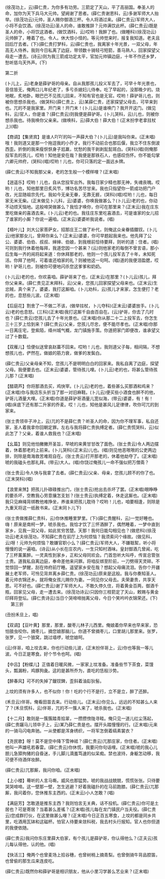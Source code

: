 <!-- { "loadSidebar": true } -->
(徐茂功上，云)薛仁贵，为你多有功劳。三箭定了天山，平了高丽国。奉圣人的命，加你为天下兵马大元帅。望阙谢了恩者。(薛仁贵谢恩科，云)多谢军师大人抬举。(徐茂功云)元帅，圣人赐你御酒三杯。令人将酒过来。(薛仁贵云)军师大人，小将不会饮酒。(徐茂功云)圣人的命，谁敢推辞？元帅满饮此杯。(薛仁贵云)既是圣人的命，小将饮这酒者。(做饮酒科，云)哎哟！我醉了也。(做睡科)(徐茂功云)元帅醉了，睡着了也。令人。休大惊小怪的。等元帅觉来时，报复我知道。老夫且回后厅去者。(下)(薛仁贵打梦科，云)薛仁贵也，我离家十年光景，一双父母，年高无人侍养。我则今日私离了边庭，带领数十骑轻弓短箭，善马熟人，回家探望父母走一遭去。(诗云)则为我三箭成功定太平，官加元帅镇边庭，十年不作还乡梦，愁听慈乌天外声。(下)

第二折

(卜儿上，云)老身是薛驴哥的母亲。自从我那孩儿投义军去了，可早十年光景也，音信皆无，俺两口儿年纪老了，多亏杀媳妇儿侍奉。吃了早起的，没那晚夕的。烧地眠，炙地卧。眼巴巴不见孩儿回来，不知有官也是无官。哎哟！薛驴哥儿也，则被你思想杀我也。(做哭科)(薛仁贵上，云)某薛仁贵，还家探望父母去，可早来到也。兀的不是我家里。开门来！开门末！(卜儿云)是谁唤门？我开开这门。(做见科，云)官人，你是谁？(薛仁贵云)则我便是薛驴哥。(卜儿哭科，云)儿也，则被你想杀我也。待我唤你父亲来。(做唤科，云)薛大伯！薛大伯！(正末扮孛老拿拄杖上)(唱)

【商调】【集贤宾】是谁人吖吖的叫一声薛大伯？(卜儿云)是我叫你来。(正末唱)哦！我则道又是那一个拖逗我的小乔才。我行不动前合也那后偃，我立不住东倒波西歪。折倒的我来瘦恹恹身子尪羸，忧愁的我干剥剥髭髭斑白。(哭科)(唱)则俺那投军去的孩儿，哎哟！知他是安在哉？我便是那铁石人，也感叹伤怀。你不能勾掌六卿元帅府，(哭科)(唱)哎哟！儿也，你可只落的定一面远乡牌。

(薛仁贵云)不知我那父亲，老的怎生般一个模样哩？(正末唱)

【逍遥乐】哎哟！儿也，自从您投军出外。我每日家少精也那无神，失魂丧魄。哎哟！儿也，知他那里日炙风节，博功名苦尽甘来。我也只指望你一箭成功把门户改，光显随祖宗先代。我如今无亲无眷，无靠无捱，(哭科)(唱)哎哟！儿也，每日家无米无柴。(正末做见卜儿科，云)婆婆，你唤我做甚么？(卜儿云)老的也，你动不动烦天恼地。这般啼哭做甚么？我恰才唤你，你可在那里来？(正末云)我在庄东里吃做亲的喜酒去来。(卜儿云)老的也。我往庄东里吃喜酒去，可是谁家的女儿招了谁家的小厮？你说一遍咱。(正末云)婆婆听我说者。(唱)

【梧叶儿】刘大公家菩萨女，招那庄王二做了补代，则俺这众亲眷插鐶钗。(卜儿云)他家那女儿，曾拜你来么？(正末云)婆婆，你可早题起我来也。他先拜了公公、婆婆、伯伯、叔叔、婶婶、伯娘，到我根前恰待要拜，则听的道：住者。(唱)可则到我行休着他每拜，我道您因一个甚来？(云)则他家老的每倒不曾言语，那小后生每一齐的闹将起来道：你休拜那老的，他则一个孩儿投军去了十年，未知死活。你拜了他呵，可着谁还咱家的礼？则被他这一句呵。(唱)道的我便泪盈腮，哎哟！驴哥儿也，则被你可便地闪杀您这爹爹和奶奶。

(卜儿云)老的也，你欢喜咱。薛驴哥来了也，(正末云)在那里？(卜儿云)孩儿，拜你父亲来。(薛仁贵见正末拜科，云)父亲，您孩儿回家探望父母来也。(正末云)生忿贼，真个来了。婆婆，我打这厮咱。(卜儿劝科，云)孩儿才来家，怎生便打？老的也，息怒些儿波。(正末唱)

【后庭花】割舍了一不做二不该，(做举拄杖，卜儿夺科)(正末云)婆婆放手。(卜儿云)老的也息怒。(三科)(正末唱)我打这厮千自由百自在。(云)驴哥，你去了几时也？(薛仁贵云)您孩儿去了十年光景也。(正末唱)你从那二十二上投军去，你怎生三十三岁上恰到来？(薛仁贵云)父亲，您孩儿尽忠，便不能尽孝也。(正末唱)你那一日离庄宅，登紫陌，绛州城气概，龙门镇施手策。你道把家门即便改，谁承望又过了十数载。

【双雁儿】恰便似送曾哀赵藁不回来。哎哟！儿也，我则道父子每，相间隔，不想想孩儿也，俨然在。做娘的筋力衰，做爹的发鬓白。

(薛仁贵云)父亲母亲不知，您孩儿不是明明白白的回家来。我私自离了边庭，探望父母。我便要去也。(正末云)婆婆，管待孩儿哩。(卜儿云)老的也，将甚么管待孩儿那？(正末唱)

【醋葫芦】你将那酒去买，鸡快宰。(卜儿云)老的也，着些甚么买那酒和鸡来？(正末唱)你与我店东头折当了那一对旧麻鞋。(卜儿云)便买些小酒食也醉不的他，驴哥儿酒量大哩。(正末唱)你道是薛驴哥酒量儿宽似海，(带云)婆婆，有！有！(唱)床底下还有那二升家的乔麦。哎！儿也，知他是甚风儿足律律，吹你可兀的到家来。

(张士贵领卒子冲上，云)兀的不是薛仁贵？听圣人的命，因为你不理军事，私自还家，圣人着我拿你回朝定罪。左右与我将薛仁贵执缚定者。(薛仁贵慌哭科，云)似此怎了？父亲，着谁人救我也？(正末唱)

【幺篇】则见他怕撇撇开圣旨，早唬的来黄甘甘改了面色。(张士贵云)令人两边摆着，休着那老的上前来。(卜儿哭科)(正末云)儿也。(唱)则见他恶哏哏的公吏两边排，则除是南海救苦难观自在。(张士贵云)打开那老的，休着他劫夺了。(正末唱)唬的我磕头也那礼拜。(带云)大人。(唱)你饶过俺孩儿一命不强似把万僧斋？

(张士贵云)令人快与我拿了去者。(薛仁贵云)父亲、母亲，您孩儿顾不的你了也。(正末哭科)(唱)

【浪里来煞】把孩儿扑碌碌推出门，(张士贵云)抢出去杀坏了罢。(正末唱)眼睁睁的要杀坏，空教我心劳意攘怎支划？(张士贵云)执缚定着，休走这厮也。(正末唱)我只见麻绳背绑教他难挣坐，养谁来把孩儿耽待？哎哟！儿也，咱要相逢，则除是九重天将这一纸赦书来。(正末同卜儿下)

(张士贵做推薛仁贵科，云)你休推睡里梦里。(下)(薛仁贵醒科，云)一觉好睡也。嗨！原来是南柯一梦，唬杀我也。我恰才饮了三怀酒醉了，偶然睡着，一梦中直到家乡，见我一双父母，如此贫穷苦楚。天那！我何日能勾相见也？(做悲科)(徐茂功云)老夫徐茂功，不知薛仁贵在前厅上为何烦恼？我须索问个缘故。(做见科，云)呀！元帅为何烦恼？敢嫌官职小么？(薛仁贵云)军师大人，不嫌聒絮，听小将慢慢的说一遍咱。(诗云)从小长在庄农内，一生只知村酒味。皇封御酒几曾闻，吃了三杯薰薰醉。一灵真性到家乡，正和父母同欢会。门首忽听大叫呼，传宣总管张士贵。道我私自离边庭，奉命差他来问罪。将咱反绑至阶前，一刀劈得天灵碎。不觉惊回一梦醒，刮在帅府前厅睡。遥望家乡安在哉？想起父母痛流泪。告你个开疆展土老军师，可怜见背井离乡薛仁贵。(徐茂功云)原来是这般。我与你奏知圣人。着元帅衣锦还乡。就将俺女孩儿赐你为妻。一同见你父母去。夫荣妻贵，共享天恩。可不好也。(薛仁贵云)谢了军师大人。不敢久停久住，将着黄金百两，御酒千瓶，回家见父母，走一遭去来。(徐茂功诗云)只因你三枝箭定了天山，敕赐与黄金印拜将登坛。(薛仁贵诗云)当日个哭啼啼抛离父母，今日个笑吟吟衣锦荣还。(下)
　
第三折

(丑扮禾旦上，唱)

【双调】【豆叶黄】那里，那里，酸枣儿林子儿西里。俺娘着你早来也早来家，恐怕狼虫咬你。摘枣儿，摘您娘那脑儿。你道不曾摘枣儿，口里胡儿那里来。张罗，张罗，见一个狼窝，跳过墙啰，唬您娘呵。

(云)伴哥，咱上坟去来，你也行动些儿波，(正末扮伴哥上，云)你也等我一等儿波。今日正是寒食。好个节令也呵。(唱)

【中吕】【粉蝶儿】正值着日暖风微，一家家上坟准备。准备些节下茶食，菜馒头，瓢漏粉，鸡豚狗彘。这的是甚所乔为，直吃的恁般沙势。

【醉春风】可不的失掉了鑞钗錍，歪斜着油髟狄髻。

上坟的须有许多人，也不似你！你！吃的个行不是行，立不是立，醉了还醉。

(禾旦云)伴哥。俺看田苗去来。行动些儿。(正末云)你见么，远远的不知甚么人来了？(禾旦慌科，云)伴哥，兀的不一簇人来了，唬杀我也。(正末唱)

【十二月】敢则是一簇簇踏青拾翠，一攒攒傍陇寻畦。俺只见一道儿红尘荡起，(薛仁贵躧马儿领卒子上，云)某乃薛仁贵是也。摆开头踏慢慢的行。(正末唱)元来的一骑马闪电奔驰。一从使都是浑身绣织，一将军怎倒着缟素裳衣？

【尧民歌】呀！莫不是空中降下雪神祗？(薛仁贵云)兀那庄家，你住者。(正末唱)他叫一声雄吼若春雷。(薛仁贵云)你休慌，我要问你句话哩。(正末唱)唬的我心儿胆儿急獐拘猪的自昏迷，手儿脚儿滴羞笃速的似呆痴。禁也波持，身躯怎动移，我可便不待酒佯妆醉。

(薛仁贵云)兀那厮，我问你咱。(正末唱)

【上小楼】蓦听的人言马嘶。威风也那猛势。唬的我战战兢兢，慌慌张张。只待要哭哭啼啼。这一壁那一壁，怎生逃避？好着我磕扑的在马前跑膝。(薛仁贵云)兀那厮，我问着你，您休推东主西的。(正末云)小人怎敢？(唱)

【满庭芳】怎敢道是推东主西？我则怕言无关典，话不投机。(薛仁贵云)你可是土居也？可是寄居？当着甚么差徭？(正末唱)孩儿每在龙门镇民户当夫役。(薛仁贵云)您成群打伙，在这里做甚么哩？(正末唱)今日正百五寒食，上坟的都是同乡共里，吃酒用瓦钵和这磁杯。怕官人待要来敛科税，我去村头行报知。官人也你但道的我便依随。

(薛仁贵云)我问你东庄里薛大伯家，有个孩儿是薛驴哥，你认得他么？(正夫云)孩儿每认得他，认的他。(唱)

【快活三】俺两个也曾麦场上拾谷穗，也曾树梢上摘青梨。也曾倒骑牛背品腔笛，也曾偷的那生瓜来连皮吃。

(薛仁贵云)既然你和薛驴哥是相识朋友，他从小里习学甚么艺业来？(正末唱)

